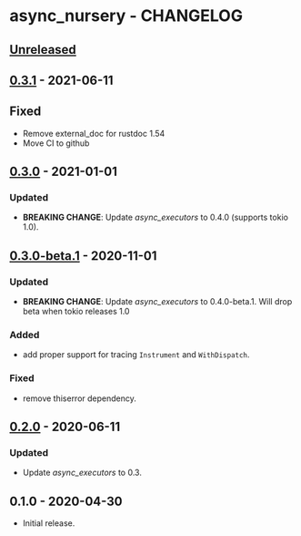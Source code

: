 # async_nursery - CHANGELOG

## [Unreleased]

  [Unreleased]: https://github.com/najamelan/async_executors/compare/0.3.1...dev

## [0.3.1] - 2021-06-11

  [0.3.1]: https://github.com/najamelan/async_executors/compare/0.3.0...dev

## Fixed
  - Remove external_doc for rustdoc 1.54
  - Move CI to github


## [0.3.0] - 2021-01-01

[0.3.0]: https://github.com/najamelan/async_executors/compare/0.3.0-beta.1...0.3.0

### Updated
  - **BREAKING CHANGE**: Update _async_executors_ to 0.4.0 (supports tokio 1.0).

## [0.3.0-beta.1] - 2020-11-01

[0.3.0-beta.1]: https://github.com/najamelan/async_executors/compare/0.2.0...0.3.0-beta.1

### Updated
  - **BREAKING CHANGE**: Update _async_executors_ to 0.4.0-beta.1. Will drop beta when tokio releases 1.0

### Added
  - add proper support for tracing `Instrument` and `WithDispatch`.

### Fixed
  - remove thiserror dependency.

## [0.2.0] - 2020-06-11

[0.2.0]: https://github.com/najamelan/async_executors/compare/0.1.0...0.2.0

### Updated
  - Update _async_executors_ to 0.3.

## 0.1.0 - 2020-04-30

  - Initial release.




